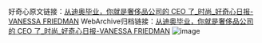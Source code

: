 好奇心原文链接：[从迪奥毕业，你就是奢侈品公司的 CEO 了_时尚_好奇心日报-VANESSA FRIEDMAN](https://www.qdaily.com/articles/1419.html)
WebArchive归档链接：[从迪奥毕业，你就是奢侈品公司的 CEO 了_时尚_好奇心日报-VANESSA FRIEDMAN](http://web.archive.org/web/20190623145908/https://www.qdaily.com/articles/1419.html)
![image](http://ww3.sinaimg.cn/large/007d5XDply1g3v4hbzq7vj30u038bkjl)
